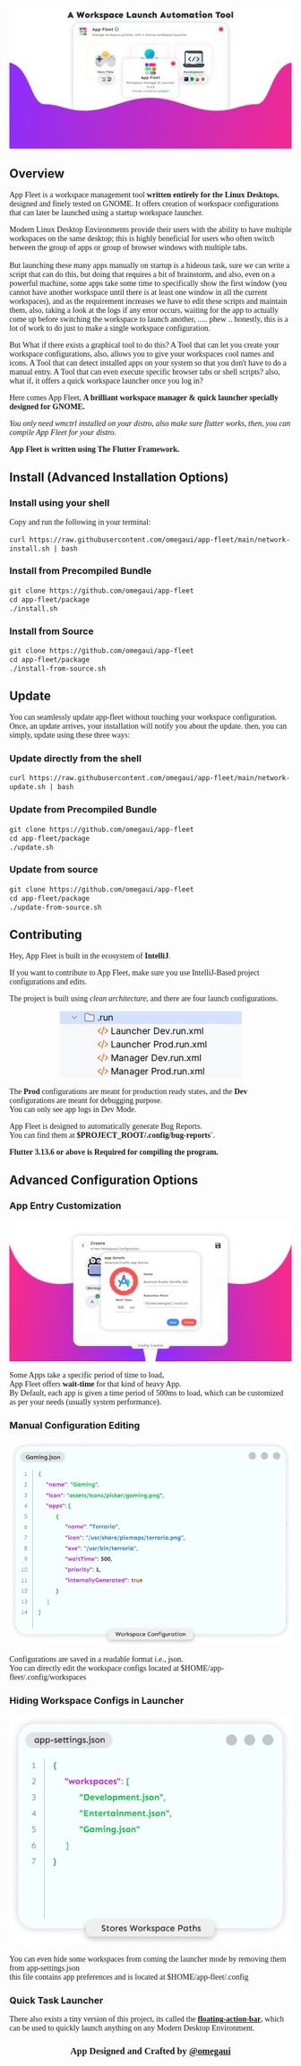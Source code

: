<div align="center">
    <img src="github/banner/github-banner.png" alt="GitHub Banner">
</div>

## Overview

<p style="font-family: Sen">
App Fleet is a workspace management tool <strong>written entirely for the Linux Desktops</strong>,
designed and finely tested on GNOME.
It offers creation of workspace configurations that can later be launched using a startup workspace launcher.
</p>

<p style="font-family: Sen">
Modern Linux Desktop Environments provide their users with the ability to have multiple workspaces on the same desktop;
this is highly beneficial for users
who often switch between the group of apps or group of browser windows with multiple tabs.
<br>
<br>
But launching these many apps manually on startup is a hideous task, sure we can write a script that can do this,
but doing that requires a bit of brainstorm, and also, even on a powerful machine, some apps take some time to
specifically show the first window
(you cannot have another workspace until there is at least one window in all the current workspaces),
and as the requirement increases we have to edit these scripts and maintain them, also,
taking a look at the logs if any error occurs, waiting for the app to actually come up before switching the 
workspace to launch another, ..... phew .. honestly,
this is a lot of work to do just to make a single workspace configuration.
</p>

<p style="font-family: Sen">
But What if there exists a graphical tool to do this?
A Tool that can let you create your workspace configurations,
also, allows you to give your workspaces cool names and icons.
A Tool that can detect installed apps on your system so that you don't have to do a manual entry.
A Tool that can even execute specific browser tabs or shell scripts?
also, what if, it offers a quick workspace launcher once you log in?
</p>

<p style="font-family: Sen">
Here comes App Fleet, 
<strong>A brilliant workspace manager & quick launcher specially designed for GNOME.</strong>
</p>

<p style="font-family: Sen">
<i>You only need wmctrl installed on your distro, also make sure flutter works, then, you can compile App Fleet for your distro.</i>
</p>
<p style="font-family: Sen">
<strong>App Fleet is written using The Flutter Framework.</strong>
</p>

## Install (Advanced Installation Options)

### Install using your shell

<p style="font-family: Sen">
Copy and run the following in your terminal:
</p>

```shell
curl https://raw.githubusercontent.com/omegaui/app-fleet/main/network-install.sh | bash
```

### Install from Precompiled Bundle

```shell
git clone https://github.com/omegaui/app-fleet
cd app-fleet/package
./install.sh
```

### Install from Source

```shell
git clone https://github.com/omegaui/app-fleet
cd app-fleet/package
./install-from-source.sh
```

## Update

<p style="font-family: Sen">
You can seamlessly update app-fleet without touching your workspace configuration.
Once, an update arrives, your installation will notify you about the update.
then, you can simply, update using these three ways:
</p>

### Update directly from the shell

```shell
curl https://raw.githubusercontent.com/omegaui/app-fleet/main/network-update.sh | bash
```

### Update from Precompiled Bundle

```shell
git clone https://github.com/omegaui/app-fleet
cd app-fleet/package
./update.sh
```

### Update from source

```shell
git clone https://github.com/omegaui/app-fleet
cd app-fleet/package
./update-from-source.sh
```

## Contributing

<p style="font-family: Sen">
Hey, App Fleet is built in the ecosystem of <strong>IntelliJ</strong>.
</p>

<p style="font-family: Sen">
If you want to contribute to App Fleet, make sure you use IntelliJ-Based project configurations and edits.
</p>

<p style="font-family: Sen">
The project is built using <i>clean architecture</i>, and there are four launch configurations. 
</p>

<div align="center">
    <img src="github/images/run-configurations.png" alt="Run Configurations"/>
</div>

<p style="font-family: Sen">
The <strong>Prod</strong> configurations are meant for production ready states,
and the <strong>Dev</strong> configurations are meant for debugging purpose.
<br>
You can only see app logs in Dev Mode.
</p>

<p style="font-family: Sen">
App Fleet is designed to automatically generate Bug Reports.
<br>
You can find them at <strong>$PROJECT_ROOT/.config/bug-reports`</strong>.
</p>

<p style="font-family: Sen">
<strong>Flutter 3.13.6 or above is Required for compiling the program.</strong>
</p>

## Advanced Configuration Options

### App Entry Customization

<div align="center">
    <img src="github/images/app-customization.png" alt="App Customization"/>
</div>

<p style="font-family: Sen">
Some Apps take a specific period of time to load,
<br>
App Fleet offers <strong>wait-time</strong> for that kind of heavy App.
<br>
By Default, each app is given a time period of 500ms to load, which can be customized as per
your needs (usually system performance). 
</p>

### Manual Configuration Editing

<div align="center">
    <img src="github/images/gaming-example.png" alt="Gaming Example"/>
</div>

<p style="font-family: Sen">
Configurations are saved in a readable format i.e., json.
<br>
You can directly edit the workspace configs located at $HOME/app-fleet/.config/workspaces
</p>

### Hiding Workspace Configs in Launcher

<div align="center">
    <img src="github/images/workspace-paths.png" alt="Workspace Paths"/>
</div>

<p style="font-family: Sen">
You can even hide some workspaces from coming the launcher mode by removing them from app-settings.json
<br>
this file contains app preferences and is located at $HOME/app-fleet/.config
</p>

### Quick Task Launcher

<p style="font-family: Sen">
There also exists a tiny version of this project, 
its called the <strong><a href="https://github.com/omegaui/floating_action_bar">floating-action-bar</a></strong>,
which can be used to quickly launch anything on any Modern Desktop Environment.
</p>

<div align="center">
    <h3 style="font-family: Sen">
        App Designed and Crafted by <strong><a href="https://github.com/omegaui">@omegaui</a></strong>
    </h3>
</div>